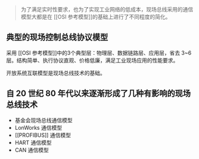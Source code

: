> 为了满足实时性要求，也为了实现工业网络的低成本，现场总线采用的通信模型大都是在 [[OSI 参考模型]]的基础上进行了不同程度的简化。

## 典型的现场控制总线协议模型

采用 [[OSI 参考模型]]中的3个典型层：物理层、数据链路层、应用层，省去 3~6 层。结构简单、执行协议直观、价格低廉，满足工业现场应用的性能要求。

开放系统互联模型是现场总线技术的基础。

## 自 20 世纪 80 年代以来逐渐形成了几种有影响的现场总线技术

- 基金会现场总线通信模型
- LonWorks 通信模型
- [[PROFIBUS]] 通信模型
- HART 通信模型
- CAN 通信模型
